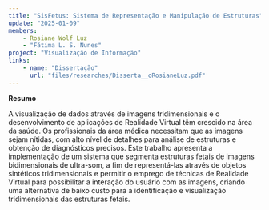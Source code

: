 ```yaml
---
title: "SisFetus: Sistema de Representação e Manipulação de Estruturas"
update: "2025-01-09"
members:
    - Rosiane Wolf Luz
    - "Fátima L. S. Nunes"
project: "Visualização de Informação"
links:
    - name: "Dissertação"
      url: "files/researches/Disserta__oRosianeLuz.pdf"
---
```


**Resumo**

A visualização de dados através de imagens tridimensionais e o desenvolvimento de aplicações de Realidade Virtual têm crescido na área da saúde. Os profissionais da área médica necessitam que as imagens sejam nítidas, com alto nível de detalhes para análise de estruturas e obtenção de diagnósticos precisos. Este trabalho apresenta a implementação de um sistema que segmenta estruturas fetais de imagens bidimensionais de ultra-som, a fim de representá-las através de objetos sintéticos tridimensionais e permitir o emprego de técnicas de Realidade Virtual para possibilitar a interação do usuário com as imagens, criando uma alternativa de baixo custo para a identificação e visualização tridimensionais das estruturas fetais.
	
